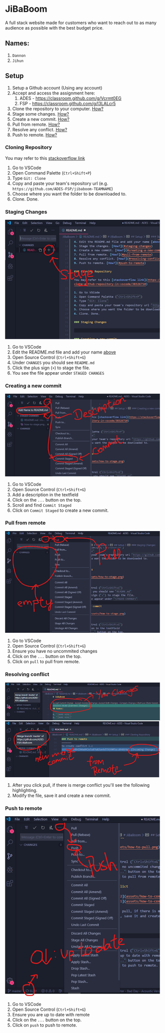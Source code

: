 # JiBaBoom

A full stack website made for customers who want to reach out to as many audience as possible with the best budget price.

## Names:

1. `Dannon`
2. `Jihun`

## Setup

1. Setup a Github account (Using any account)
2. Accept and access the assignment here: 
    1. ADES - https://classroom.github.com/g/Vcrmt0EG
    2. FSP - https://classroom.github.com/g/l3LALcr5
3. Clone the repository to your computer. [How?](#cloning-repository)
4. Stage some changes. [How?](#staging-changes)
5. Create a new commit. [How?](#creating-a-new-commit)
6. Pull from remote. [How?](#pull-from-remote)
7. Resolve any conflict. [How?](#resolving-conflict)
8. Push to remote. [How?](#push-to-remote)

### Cloning Repository

You may refer to this [stackoverflow link](https://stackoverflow.com/questions/38307647/clone-github-repository-in-vscode/38326710)

1. Go to VSCode
2. Open Command Palette (`Ctrl+Shift+P`)
3. Type `Git: Clone`
4. Copy and paste your team's repository url (e.g. `https://github.com/ADES-FSP/jibaboom-TEAMNAME`)
5. Choose where you want the folder to be downloaded to.
6. Clone. Done.

### Staging Changes

![how-to-stage](assets/how-to-stage.png)

1. Go to VSCode
2. Edit the README.md file and add your name [above](#names)
3. Open Source Control (`Ctrl+Shift+G`)
4. Under `CHANGES` you should see `README.md`
5. Click the plus sign (`+`) to stage the file.
6. You see the file appear under `STAGED CHANGES`

### Creating a new commit

![how-to-commit](assets/how-to-commit.png)

1. Go to VSCode
2. Open Source Control (`Ctrl+Shift+G`)
3. Add a description in the textfield
4. Click on the `...` button on the top.
5. Scroll and find `Commit Staged`
6. Click on `Commit Staged` to create a new commit.

### Pull from remote

![how-to-pull](assets/how-to-pull.png)

1. Go to VSCode
2. Open Source Control (`Ctrl+Shift+G`)
3. Ensure you have no uncommited changes
4. Click on the `...` button on the top.
5. Click on `pull` to pull from remote.

### Resolving conflict

![how-to-conflict-2](assets/how-to-conflict-2.png)
![how-to-conflict-1](assets/how-to-conflict-1.png)

1. After you click pull, if there is merge conflict you'll see the following highlighting.
2. Modify the file, save it and create a new commit.

### Push to remote

![how-to-push](assets/how-to-push.png)

1. Go to VSCode
2. Open Source Control (`Ctrl+Shift+G`)
3. Ensure you are up to date with remote
4. Click on the `...` button on the top.
5. Click on `push` to push to remote.
